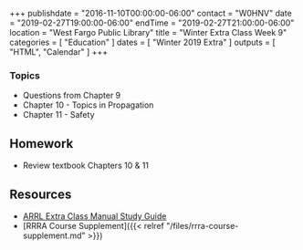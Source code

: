 +++
publishdate = "2016-11-10T00:00:00-06:00"
contact = "W0HNV"
date = "2019-02-27T19:00:00-06:00"
endTime = "2019-02-27T21:00:00-06:00"
location = "West Fargo Public Library"
title = "Winter Extra Class Week 9"
categories = [ "Education" ]
dates = [ "Winter 2019 Extra" ]
outputs = [ "HTML", "Calendar" ]
+++

### Topics

* Questions from Chapter 9
* Chapter 10 - Topics in Propagation
* Chapter 11 - Safety

## Homework

* Review textbook Chapters 10 & 11

## Resources

* [ARRL Extra Class Manual Study Guide](http://www.arrl.org/files/file/Extra%20Class%20License%20Manual/ECLM%2011th%20edition/ECLM%202016%20Studyguide.pdf)
* [RRRA Course Supplement]({{< relref "/files/rrra-course-supplement.md" >}})
